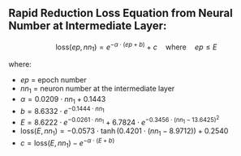 ## Rapid Reduction Loss Equation from Neural Number at Intermediate Layer:

$$
\text{loss}(ep, nn_1) = e^{-\alpha \cdot (ep + b)} + c \quad \text{where} \quad ep \leq E
$$

where:
- $ep$ = epoch number
- $nn_1$ = neuron number at the intermediate layer
- $\alpha = 0.0209 \cdot nn_1 + 0.1443$
- $b = 8.6332 \cdot e^{-0.1444 \cdot nn_1}$
- $E = 8.6222 \cdot e^{-0.0261 \cdot nn_1} + 6.7824 \cdot e^{-0.3456 \cdot (nn_1 - 13.6425)^2}$
- $\text{loss}(E, nn_1) = -0.0573 \cdot \tanh(0.4201 \cdot (nn_1 - 8.9712)) + 0.2540$
- $c = \text{loss}(E, nn_1) - e^{-\alpha \cdot (E + b)}$
